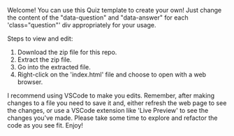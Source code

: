 Welcome!
You can use this Quiz template to create your own!
Just change the content of the "data-question" and "data-answer" for each 'class="question"' div appropriately for your usage.

Steps to view and edit:
1) Download the zip file for this repo.
2) Extract the zip file.
3) Go into the extracted file.
4) Right-click on the 'index.html' file and choose to open with a web browser.

I recommend using VSCode to make you edits.
Remember, after making changes to a file you need to save it and, either refresh the web page to see the changes, or use a VSCode extension like 'Live Preview' to see the changes you've made.
Please take some time to explore and refactor the code as you see fit.
Enjoy!

